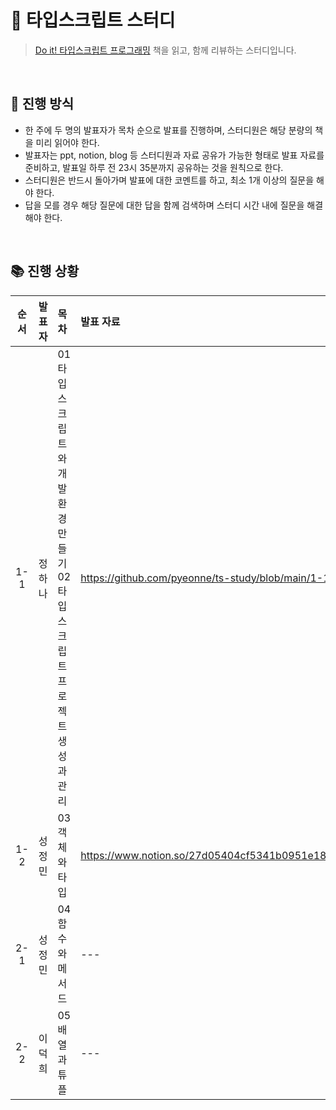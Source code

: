 # 📔 타입스크립트 스터디

> [Do it! 타입스크립트 프로그래밍](http://www.yes24.com/Product/Goods/89328106) 책을 읽고, 함께 리뷰하는 스터디입니다.

<br>

## 📌 진행 방식

- 한 주에 두 명의 발표자가 목차 순으로 발표를 진행하며, 스터디원은 해당 분량의 책을 미리 읽어야 한다.
- 발표자는 ppt, notion, blog 등 스터디원과 자료 공유가 가능한 형태로 발표 자료를 준비하고, 발표일 하루 전 23시 35분까지 공유하는 것을 원칙으로 한다.
- 스터디원은 반드시 돌아가며 발표에 대한 코멘트를 하고, 최소 1개 이상의 질문을 해야 한다.
- 답을 모를 경우 해당 질문에 대한 답을 함께 검색하며 스터디 시간 내에 질문을 해결 해야 한다.

<br>

## 📚 진행 상황

| 순서 | 발표자 | 목차                                                                       | 발표 자료                                               |
| :--: | :----: | :------------------------------------------------------------------------- | :------------------------------------------------------ |
| 1-1  | 정하나 | 01 타입스크립트와 개발 환경 만들기<br>02 타입스크립트 프로젝트 생성과 관리 | https://github.com/pyeonne/ts-study/blob/main/1-1/01.md |
| 1-2  | 성정민 | 03 객체와 타입                                                             | https://www.notion.so/27d05404cf5341b0951e18a5a27ffcc5  |
| 2-1  | 성정민 | 04 함수와 메서드                                                           | ---                                                     |
| 2-2  | 이덕희 | 05 배열과 튜플                                                             | ---                                                     |
